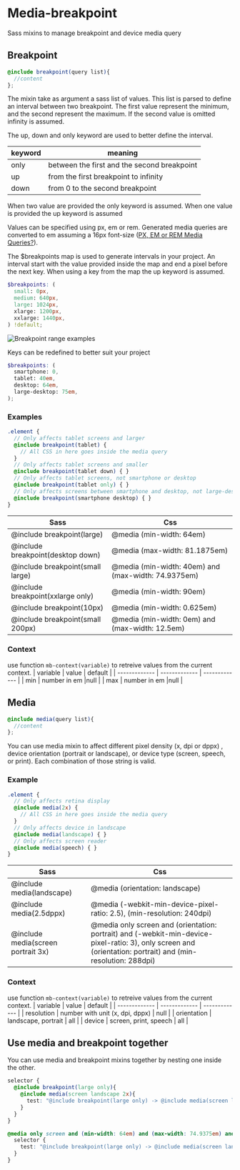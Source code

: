 # Media-breakpoint
Sass mixins to manage breakpoint and device media query

## Breakpoint
```scss
@include breakpoint(query list){
  //content
};
```
The mixin take as argument a sass list of values. This list is parsed to define an interval between two breakpoint. The first value represent the minimum, and the second represent the maximum. If the second value is omitted infinity is assumed.

The up, down and only keyword are used to better define the interval. 

| keyword | meaning |
| ------------- | ------------- |
| only  | between the first and the second breakpoint |
| up  | from the first breakpoint to infinity |
| down | from 0 to the second breakpoint |

When two value are provided the only keyword is assumed. When one value is provided the up keyword is assumed

Values can be specified using px, em or rem. Generated media queries are converted to em assuming a 16px font-size ([PX, EM or REM Media Queries?](https://zellwk.com/blog/media-query-units/)). 

The $breakpoints map is used to generate intervals in your project. An interval start with the value provided inside the map and end a pixel before the next key. When using a key from the map the up keyword is assumed. 

```scss
$breakpoints: (
  small: 0px,
  medium: 640px,
  large: 1024px,
  xlarge: 1200px,
  xxlarge: 1440px,
) !default;
```

![Breakpoint range examples](https://cdn.rawgit.com/innocentiv/media-breakpoint/feature/readme/doc/breakpoint-table.svg)

Keys can be redefined to better suit your project

```scss
$breakpoints: (
  smartphone: 0,
  tablet: 40em,
  desktop: 64em,
  large-desktop: 75em,
);
```


### Examples
```scss
.element {
  // Only affects tablet screens and larger
  @include breakpoint(tablet) {
    // All CSS in here goes inside the media query
  }  
  // Only affects tablet screens and smaller
  @include breakpoint(tablet down) { }
  // Only affects tablet screens, not smartphone or desktop
  @include breakpoint(tablet only) { }
  // Only affects screens between smartphone and desktop, not large-desktop
  @include breakpoint(smartphone desktop) { }
}
```

| Sass  | Css |
| ------------- | ------------- |
| @include breakpoint(large)  | @media (min-width: 64em)  |
| @include breakpoint(desktop down) | @media (max-width: 81.1875em)  |
| @include breakpoint(small large)  | @media (min-width: 40em) and (max-width: 74.9375em)  |
| @include breakpoint(xxlarge only)  | @media (min-width: 90em)  |
| @include breakpoint(10px)  | @media (min-width: 0.625em)  |
| @include breakpoint(small 200px) | @media (min-width: 0em) and (max-width: 12.5em) |

### Context
use function `mb-context(variable)` to retreive values from the current context.
| variable  | value | default |
| ------------- | ------------- | ------------- |
| min  | number in em  |null |
| max  | number in em  |null |


## Media
```scss
@include media(query list){
  //content
};
```
You can use media mixin to affect different pixel density (x, dpi or dppx) , device orientation (portrait or landscape), or device type (screen, speech, or print). Each combination of those string is valid.

### Example
```scss
.element {
  // Only affects retina display
  @include media(2x) {
    // All CSS in here goes inside the media query
  }  
  // Only affects device in landscape
  @include media(landscape) { }
  // Only affects screen reader
  @include media(speech) { }
}
```

| Sass  | Css |
| ------------- | ------------- |
| @include media(landscape)  | @media (orientation: landscape)  |
| @include media(2.5dppx) | @media (-webkit-min-device-pixel-ratio: 2.5), (min-resolution: 240dpi)  |
| @include media(screen portrait 3x)  | @media only screen and (orientation: portrait) and (-webkit-min-device-pixel-ratio: 3), only screen and (orientation: portrait) and (min-resolution: 288dpi)  |

### Context
use function `mb-context(variable)` to retreive values from the current context.
| variable  | value | default |
| ------------- | ------------- | ------------- |
| resolution  | number with unit (x, dpi, dppx)  | null |
| orientation  | landscape, portrait  | all |
| device  | screen, print, speech  | all |

## Use media and breakpoint together
You can use media and breakpoint mixins together by nesting one inside the other.

```scss
selector {
  @include breakpoint(large only){
    @include media(screen landscape 2x){
      test: "@include breakpoint(large only) -> @include media(screen landscape 2x)";
    }
  }
}
```

```css
@media only screen and (min-width: 64em) and (max-width: 74.9375em) and (orientation: landscape) and (-webkit-min-device-pixel-ratio: 2), only screen and (min-width: 64em) and (max-width: 74.9375em) and (orientation: landscape) and (min-resolution: 192dpi) {
  selector {
    test: "@include breakpoint(large only) -> @include media(screen landscape 2x)"; 
  } 
}
```
